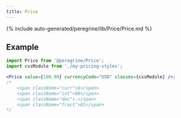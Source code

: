 ```yaml
---
title: Price
---
```


<!--
The reference doc content is generated automatically from the source code.
To update this section, update the doc blocks in the source code
-->
{% include auto-generated/peregrine/lib/Price/Price.md %}

## Example

```jsx
import Price from '@peregrine/Price';
import cssModule from './my-pricing-styles';

<Price value={100.99} currencyCode="USD" classes={cssModule} />;
/*
    <span className="curr">$</span>
    <span className="int">88</span>
    <span className="dec">.</span>
    <span className="fract">81</span>
*/
```

